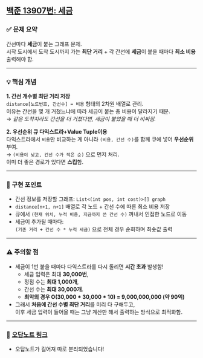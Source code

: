 ## [백준 13907번: 세금](https://github.com/Syldris/Baekjoon-Study/tree/main/C%23/%EB%B0%B1%EC%A4%80/Platinum/13907.%E2%80%85%EC%84%B8%EA%B8%88)

### ✅ 문제 요약

간선마다 **세금**이 붙는 그래프 문제.  
시작 도시에서 도착 도시까지 가는 **최단 거리** + 각 간선에 **세금**이 붙을 때마다 **최소 비용** 출력해야 함.

---

### 💡 핵심 개념

**1. 간선 개수별 최단 거리 저장**  
`distance[노드번호, 간선수] = 비용` 형태의 2차원 배열로 관리.  
이유는 간선을 몇 개 거쳤느냐에 따라 세금이 붙는 총 비용이 달라지기 때문.  
→ *같은 도착지라도 간선을 더 거쳤다면, 세금이 붙었을 때 더 비싸짐.*

**2. 우선순위 큐 다익스트라+Value Tuple이용**  
다익스트라에서 `비용`만 비교하는 게 아니라 `(비용, 간선 수)`를 함께 큐에 넣어 **우선순위** 부여.  
→ `(비용이 낮고, 간선 수가 적은 순)` 으로 먼저 처리.  
이미 더 좋은 경로가 있다면 **스킵**함.

---

### 📌 구현 포인트

- 간선 정보를 저장할 그래프: `List<(int pos, int cost)>[] graph`
- `distance[n+1, n+1]` 배열로 각 노드 + 간선 수에 따른 최소 비용 저장
- 큐에서 `(현재 위치, 누적 비용, 지금까지 쓴 간선 수)` 꺼내서 인접한 노드로 이동
- 세금이 추가될 때마다:  
  `(기존 거리 + 간선 수 * 누적 세금)` 으로 전체 경우 순회하며 최솟값 출력

---

### ⚠️ 주의할 점

- 세금이 1번 붙을 때마다 다익스트라를 다시 돌리면 **시간 초과** 발생함!  
  - 세금 입력은 최대 **30,000번**,  
  - 정점 수는 **최대 1,000개**,  
  - 간선 수는 **최대 30,000개**.
  - **최악의 경우 O(30,000 * 30,000 * 10) = 9,000,000,000 (약 90억)**
- 그래서 **처음에 간선 수별 최단 거리**를 미리 다 구해두고,  
  이후 세금 입력이 들어올 때는 그냥 계산만 해서 출력하는 방식으로 최적화함.

---

### 📌 [오답노트 링크](https://github.com/Syldris/Baekjoon-Study/blob/main/%EC%A4%91%EC%9A%94%ED%95%9C%20%EB%AC%B8%EC%A0%9C%EB%AA%A8%EC%9D%8C/(%EC%98%A4%EB%8B%B5%EB%85%B8%ED%8A%B8)%20%EA%B1%B0%EC%9D%98%20%EC%B5%9C%EB%8B%A8%20%EA%B2%BD%EB%A1%9C.md)
- 오답노트가 길어져 따로 분리되었습니다!
